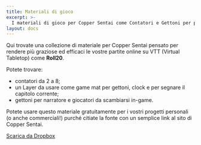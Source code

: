 ```yaml
---
title: Materiali di gioco
excerpt: >-
  I materiali di gioco per Copper Sentai come Contatori e Gettoni per potenziare le vostre partite online su Roll20 o Foundry Virtual Tabletop.
layout: docs
---
```


Qui trovate una collezione di materiale per Copper Sentai pensato per rendere più graziose ed efficaci le vostre partite online su VTT (Virtual Tabletop) come **Roll20**.

Potete trovare:

- contatori da 2 a 8;
- un Layer da usare come game mat per gettoni, clock e per segnare il capitolo corrente;
- gettoni per narratore e giocatori da scambiarsi in-game.

Potete usare questo materiale gratuitamente per i vostri progetti personali (o anche commerciali!) purché citiate la fonte con un semplice link al sito di Copper Sentai.

<a class="button" href="https://www.dropbox.com/sh/4m6m38a7vu3czsb/AAC8wd0NXf9dw7E0gaRtted3a?dl=0">Scarica da Dropbox</a>